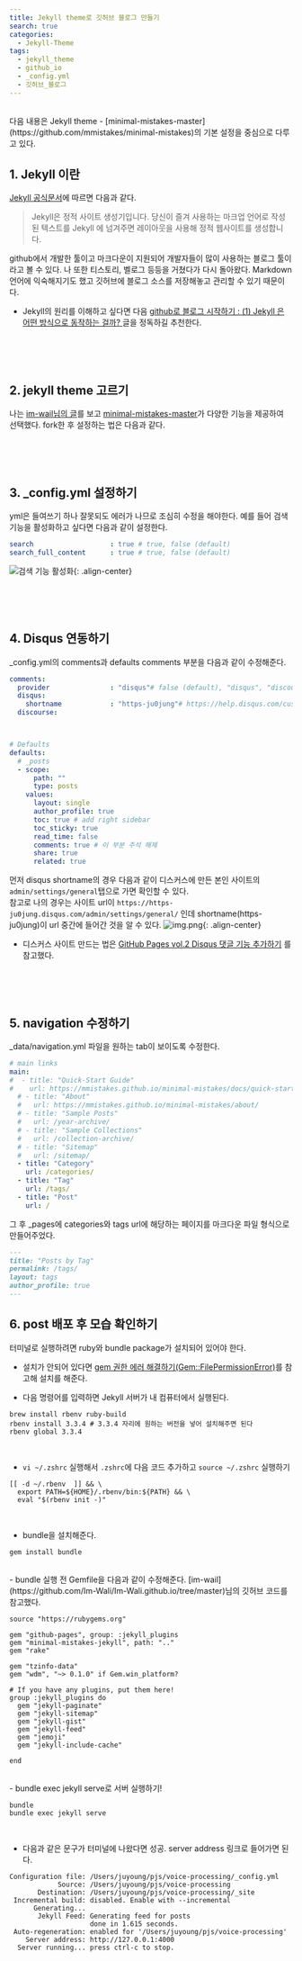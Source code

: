 ```yaml
---
title: Jekyll theme로 깃허브 블로그 만들기 
search: true
categories: 
  - Jekyll-Theme  
tags:
  - jekyll_theme
  - github_io
  - _config.yml
  - 깃허브_블로그
---
```

<br />
다음 내용은 Jekyll theme - [minimal-mistakes-master](https://github.com/mmistakes/minimal-mistakes)의 기본 설정을 중심으로 다루고 있다.
<br />

## 1. Jekyll 이란
[Jekyll 공식문서](https://jekyllrb-ko.github.io/docs/)에 따르면 다음과 같다.
> Jekyll은 정적 사이트 생성기입니다. 당신이 즐겨 사용하는 마크업 언어로 작성된 텍스트를 Jekyll 에 넘겨주면 레이아웃을 사용해 정적 웹사이트를 생성합니다.

github에서 개발한 툴이고 마크다운이 지원되어 개발자들이 많이 사용하는 블로그 툴이라고 볼 수 있다. 나 또한 티스토리, 벨로그 등등을 거쳤다가 다시 돌아왔다. Markdown 언어에 익숙해지기도 했고 깃허브에 블로그 소스를 저장해놓고 관리할 수 있기 때문이다.

* Jekyll의 원리를 이해하고 싶다면 다음 [github로 블로그 시작하기 : (1) Jekyll 은 어떤 방식으로 동작하는 걸까?
  ](https://nashory.github.io/routine/programming/2017/06/21/2_how_to_use_jekyll.html) 글을 정독하길 추천한다.

<br />
<br />
<br />

## 2. jekyll theme 고르기
나는 [im-wail님의 글](https://im-wali.github.io/githubpage/jekyll-theme/)를 보고 [minimal-mistakes-master](https://github.com/mmistakes/minimal-mistakes)가 다양한 기능을 제공하여 선택했다.
fork한 후 설정하는 법은 다음과 같다.

<br />
<br />
<br />

## 3. _config.yml 설정하기
yml은 들여쓰기 하나 잘못되도 에러가 나므로 조심히 수정을 해야한다.
예를 들어 검색 기능을 활성화하고 싶다면 다음과 같이 설정한다.
```yml
search                   : true # true, false (default)
search_full_content      : true # true, false (default)
```
![검색 기능 활성화](https://recursive-o.github.io/voice-processing/assets/images/config-search-true.png){: .align-center}

<br />
<br />
<br />

## 4. Disqus 연동하기
_config.yml의 comments과 defaults comments 부분을 다음과 같이 수정해준다.
```yml
comments:
  provider               : "disqus"# false (default), "disqus", "discourse", "facebook", "staticman", "staticman_v2", "utterances", "giscus", "custom"
  disqus:
    shortname            : "https-ju0jung"# https://help.disqus.com/customer/portal/articles/466208-what-s-a-shortname-
  discourse:



# Defaults
defaults:
  # _posts
  - scope:
      path: ""
      type: posts
    values:
      layout: single
      author_profile: true
      toc: true # add right sidebar
      toc_sticky: true
      read_time: false
      comments: true # 이 부분 주석 해제
      share: true
      related: true
```
먼저 disqus shortname의 경우 다음과 같이 디스커스에 만든 본인 사이트의 `admin/settings/general`탭으로 가면 확인할 수 있다.
<br/>
참고로 나의 경우는 사이트 url이 `https://https-ju0jung.disqus.com/admin/settings/general/` 인데 shortname(https-ju0jung)이 url 중간에 들어간 것을 알 수 있다.
![img.png](https://recursive-o.github.io/voice-processing/assets/images/disqus_site_shortname.png){: .align-center}




* 디스커스 사이트 만드는 법은 [GitHub Pages vol.2 Disqus 댓글 기능 추가하기](https://jh-yoon.tistory.com/25) 를 참고했다.



<br />
<br />
<br />

## 5. navigation 수정하기
_data/navigation.yml 파일을 원하는 tab이 보이도록 수정한다.
```yml
# main links
main:
#  - title: "Quick-Start Guide"
#    url: https://mmistakes.github.io/minimal-mistakes/docs/quick-start-guide/
  # - title: "About"
  #   url: https://mmistakes.github.io/minimal-mistakes/about/
  # - title: "Sample Posts"
  #   url: /year-archive/
  # - title: "Sample Collections"
  #   url: /collection-archive/
  # - title: "Sitemap"
  #   url: /sitemap/
  - title: "Category"
    url: /categories/
  - title: "Tag"
    url: /tags/
  - title: "Post"
    url: /
```

그 후 _pages에 categories와 tags url에 해당하는 페이지를 마크다운 파일 형식으로 만들어주었다. 
```markdown
---
title: "Posts by Tag"
permalink: /tags/
layout: tags
author_profile: true
---
```

## 6. post 배포 후 모습 확인하기
터미널로 실행하려면 ruby와 bundle package가 설치되어 있어야 한다.
* 설치가 안되어 있다면 [gem 권한 에러 해결하기(Gem::FilePermissionError)](https://madplay.github.io/post/file-permission-error-while-executing-gem)를 참고해 설치를 해준다.
  <br/>
- 다음 명령어를 입력하면 Jekyll 서버가 내 컴퓨터에서 실행된다.
```
brew install rbenv ruby-build
rbenv install 3.3.4 # 3.3.4 자리에 원하는 버전을 넣어 설치해주면 된다
rbenv global 3.3.4 
```
<br/>

- `vi ~/.zshrc` 실행해서 `.zshrc`에 다음 코드 추가하고 `source ~/.zshrc` 실행하기
``` 
[[ -d ~/.rbenv  ]] && \
  export PATH=${HOME}/.rbenv/bin:${PATH} && \
  eval "$(rbenv init -)"
```
<br/>

- bundle을 설치해준다.

```
gem install bundle
```
<br/>
- bundle 실행 전 Gemfile을 다음과 같이 수정해준다.
[im-wail](https://github.com/Im-Wali/Im-Wali.github.io/tree/master)님의 깃허브 코드를 참고했다.

```
source "https://rubygems.org"

gem "github-pages", group: :jekyll_plugins
gem "minimal-mistakes-jekyll", path: ".."
gem "rake"

gem "tzinfo-data"
gem "wdm", "~> 0.1.0" if Gem.win_platform?

# If you have any plugins, put them here!
group :jekyll_plugins do
  gem "jekyll-paginate"
  gem "jekyll-sitemap"
  gem "jekyll-gist"
  gem "jekyll-feed"
  gem "jemoji"
  gem "jekyll-include-cache"

end
```
<br/>
- bundle exec jekyll serve로 서버 실행하기!

```
bundle
bundle exec jekyll serve
```
<br/>

- 다음과 같은 문구가 터미널에 나왔다면 성공. server address 링크로 들어가면 된다.

```
Configuration file: /Users/juyoung/pjs/voice-processing/_config.yml
            Source: /Users/juyoung/pjs/voice-processing
       Destination: /Users/juyoung/pjs/voice-processing/_site
 Incremental build: disabled. Enable with --incremental
      Generating... 
       Jekyll Feed: Generating feed for posts
                    done in 1.615 seconds.
 Auto-regeneration: enabled for '/Users/juyoung/pjs/voice-processing'
    Server address: http://127.0.0.1:4000
  Server running... press ctrl-c to stop.

```
